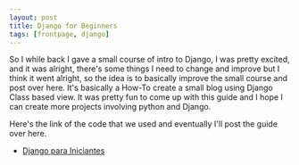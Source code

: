 ```yaml
---
layout: post
title: Django for Beginners
tags: [frontpage, django]
---
```


So I while back I gave a small course of intro to Django, I was pretty excited, and it was alright, there's some things I need to change and improve but I think it went alright, so the idea is to basically improve the small course and post over here. It's basically a How-To create a small blog using Django Class based view. It was pretty fun to come up with this guide and I hope I can create more projects involving python and Django.

Here's the link of the code that we used and eventually I'll post the guide over here.
- [Django para Iniciantes](https://allanzambrano.herokuapp.com/django-beginners/)